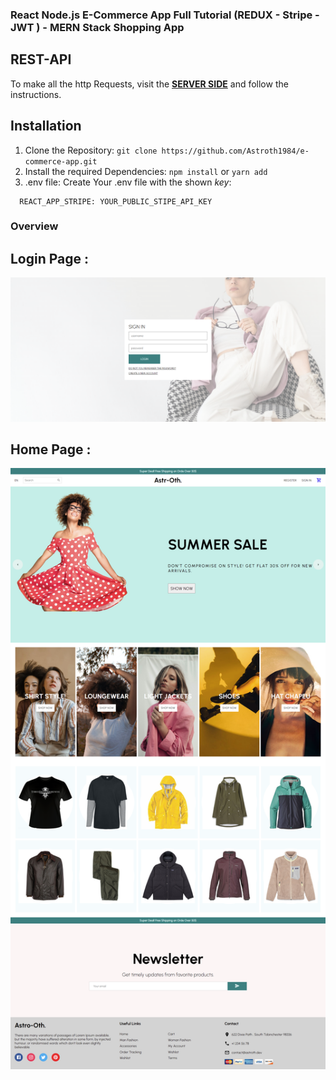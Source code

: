 ### React Node.js E-Commerce App Full Tutorial (REDUX - Stripe - JWT ) - MERN Stack Shopping App

## REST-API

To make all the http Requests, visit the **[SERVER SIDE](https://github.com/Astroth1984/ecommerce-REST-Api "Rest-API")** and follow the instructions.

## Installation

1. Clone the Repository: `git clone https://github.com/Astroth1984/e-commerce-app.git`
2. Install the required Dependencies: `npm install` or `yarn add`
3. .env file: Create Your .env file with the shown _key_:

```
  REACT_APP_STRIPE: YOUR_PUBLIC_STIPE_API_KEY 
```

### Overview

## Login Page :

![Login](login.png)

## Home Page : 

![home page](home.png)



